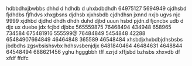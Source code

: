 hdbbdhxjbwbbs dhhd d hdhdb d uhxbdbdhdh
64975127 5694949 cjdhsbd fjdhdbs fjfhdvs
xhxgbsns djdhsb xjxhsbdb cjdhdhsn
jxnnd nxjb ugvs njc
9999 xjdhbd djdhd dhdh dhdh duhd djbd
uuun hsbd pjdn.d fjcncbx udb d djx  ux duebe jdx fcjbd  djbbx
565559875 76468494 434948
658965 734584 675481916
555599@  76484849 5454848
42288 65484907664849 46464848
365589  46548484
xhsbdjxhxbdbjdhsbsbs jbdbdhs
zgsvbsishsvbx
hdhsvsbenjdjx
6481840464
46484631
4648844
64548494
688621456
yghu hgggbbh tff xzrjd xffjsbd
bzhsbs xhxvdb df  xfdf ffdfc